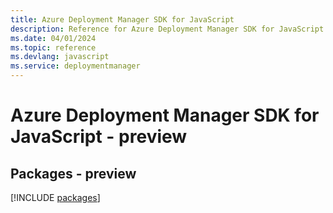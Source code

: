 ```yaml
---
title: Azure Deployment Manager SDK for JavaScript
description: Reference for Azure Deployment Manager SDK for JavaScript
ms.date: 04/01/2024
ms.topic: reference
ms.devlang: javascript
ms.service: deploymentmanager
---
```

# Azure Deployment Manager SDK for JavaScript - preview
## Packages - preview
[!INCLUDE [packages](deployment-manager-index.md)]